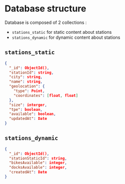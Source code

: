 # Database structure

Database is composed of 2 collections : 
- `stations_static` for static content about stations
- `stations_dynamic` for dynamic content about stations

## `stations_static`

```json lines
{
  "_id": ObjectId(),
  "stationId": string,
  "city": string,
  "name": string,
  "geolocation": {
    "type": Point,
    "coordinates": [float, float]
  },
  "size": interger,
  "tpe": boolean,
  "available": boolean,
  "updatedAt": Date
}
```

## `stations_dynamic`

```json lines
{
  "_id": ObjectId(),
  "stationStaticId": string,
  "bikesAvailable": integer,
  "docksAvailable": integer,
  "createdAt": Date
}
```
